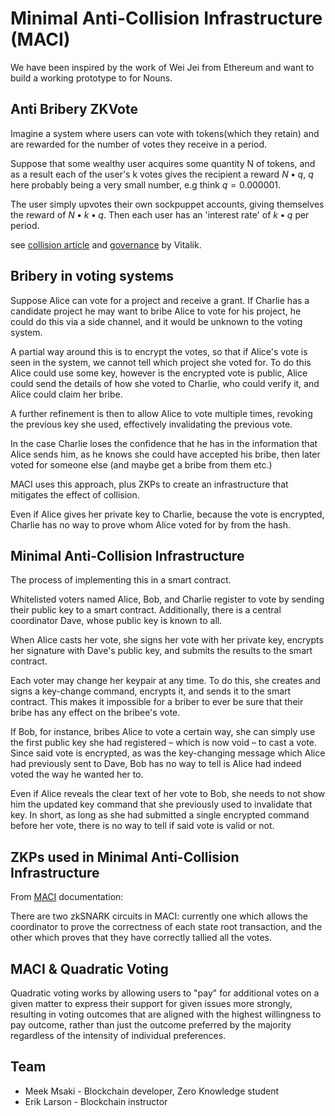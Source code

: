# Minimal Anti-Collision Infrastructure (MACI)

We have been inspired by the work of Wei Jei from Ethereum and want to build a working prototype to for Nouns.

## Anti Bribery ZKVote

Imagine a system where users can vote with tokens(which they retain) and are rewarded for the number of votes they receive in a period.

Suppose that some wealthy user acquires some quantity N of tokens, and as a result each of the user's k votes gives the recipient a reward $N•q$, $q$ here probably being a very small number, e.g think $q = 0.000001$.

The user simply upvotes their own sockpuppet accounts, giving themselves the reward of $N•k•q$. Then each user has an 'interest rate' of $k•q$ per period.

see [collision article](https://vitalik.ca/general/2019/04/03/collusion.html) and [governance](https://vitalik.ca/general/2017/12/17/voting.html) by Vitalik.

## Bribery in voting systems

Suppose Alice can vote for a project and receive a grant. If Charlie has a candidate project he may want to bribe Alice to vote for his project, he could do this via a side channel, and it would be unknown to the voting system.

A partial way around this is to encrypt the votes, so that if Alice's vote is seen in the system, we cannot tell which project she voted for. To do this Alice could use some key, however is the encrypted vote is public, Alice could send the details of how she voted to Charlie, who could verify it, and Alice could claim her bribe.

A further refinement is then to allow Alice to vote multiple times, revoking the previous key she used, effectively invalidating the previous vote.

In the case Charlie loses the confidence that he has in the information that Alice sends him, as he knows she could have accepted his bribe, then later voted for someone else (and maybe get a bribe from them etc.)

MACI uses this approach, plus ZKPs to create an infrastructure that mitigates the effect of collision.

Even if Alice gives her private key to Charlie, because the vote is encrypted, Charlie has no way to prove whom Alice voted for by from the hash.

## Minimal Anti-Collision Infrastructure

The process of implementing this in a smart contract.

Whitelisted voters named Alice, Bob, and Charlie register to vote by sending their public key to a smart contract. Additionally, there is a central coordinator Dave, whose public key is known to all.

When Alice casts her vote, she signs her vote with her private key, encrypts her signature with Dave's public key, and submits the results to the smart contract.

Each voter may change her keypair at any time. To do this, she creates and signs a key-change command, encrypts it, and sends it to the smart contract. This makes it impossible for a briber to ever be sure that their bribe has any effect on the bribee's vote.

If Bob, for instance, bribes Alice to vote a certain way, she can simply use the first public key she had registered – which is now void – to cast a vote. Since said vote is encrypted, as was the key-changing message which Alice had previously sent to Dave, Bob has no way to tell is Alice had indeed voted the way he wanted her to.

Even if Alice reveals the clear text of her vote to Bob, she needs to not show him the updated key command that she previously used to invalidate that key. In short, as long as she had submitted a single encrypted command before her vote, there is no way to tell if said vote is valid or not.

## ZKPs used in Minimal Anti-Collision Infrastructure

From [MACI](https://privacy-scaling-explorations.github.io/maci/cli.html) documentation:

There are two zkSNARK circuits in MACI: currently one which allows the coordinator to prove the correctness of each state root transaction, and the other which proves that they have correctly tallied all the votes.

## MACI & Quadratic Voting

Quadratic voting works by allowing users to "pay" for additional votes on a given matter to express their support for given issues more strongly, resulting in voting outcomes that are aligned with the highest willingness to pay outcome, rather than just the outcome preferred by the majority regardless of the intensity of individual preferences.

## Team

- Meek Msaki - Blockchain developer, Zero Knowledge student
- Erik Larson - Blockchain instructor

